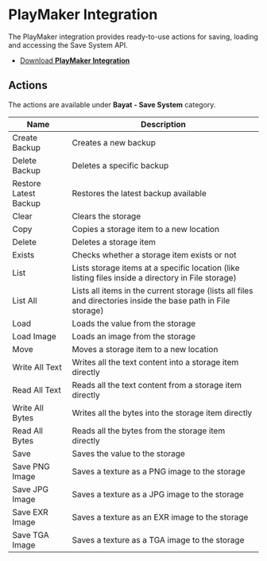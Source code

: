 # PlayMaker Integration

The PlayMaker integration provides ready-to-use actions for saving, loading and accessing the Save System API.

- [Download **PlayMaker Integration**](../../packages/playmaker.unitypackage)

## Actions

The actions are available under **Bayat - Save System** category.

| Name                  | Description                                                                                                   |
|-----------------------|---------------------------------------------------------------------------------------------------------------|
| Create Backup         | Creates a new backup                                                                                          |
| Delete Backup         | Deletes a specific backup                                                                                     |
| Restore Latest Backup | Restores the latest backup available                                                                          |
| Clear                 | Clears the storage                                                                                            |
| Copy                  | Copies a storage item to a new location                                                                       |
| Delete                | Deletes a storage item                                                                                        |
| Exists                | Checks whether a storage item exists or not                                                                   |
| List                  | Lists storage items at a specific location (like listing files inside a directory in File storage)            |
| List All              | Lists all items in the current storage (lists all files and directories inside the base path in File storage) |
| Load                  | Loads the value from the storage                                                                              |
| Load Image            | Loads an image from the storage                                                                               |
| Move                  | Moves a storage item to a new location                                                                        |
| Write All Text        | Writes all the text content into a storage item directly                                                      |
| Read All Text         | Reads all the text content from a storage item directly                                                       |
| Write All Bytes       | Writes all the bytes into the storage item directly                                                           |
| Read All Bytes        | Reads all the bytes from the storage item directly                                                            |
| Save                  | Saves the value to the storage                                                                                |
| Save PNG Image        | Saves a texture as a PNG image to the storage                                                                 |
| Save JPG Image        | Saves a texture as a JPG image to the storage                                                                 |
| Save EXR Image        | Saves a texture as an EXR image to the storage                                                                |
| Save TGA Image        | Saves a texture as a TGA image to the storage                                                                 |